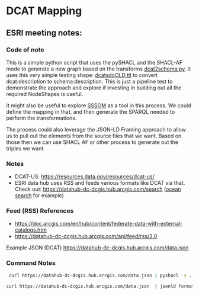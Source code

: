 # DCAT Mapping


## ESRI meeting notes:

### Code of note

This is a simple python script that uses the pySHACL and 
the SHACL-AF mode to generate a new graph based on the 
transforms [dcat2schema.py](./dcat2schema.py).  It uses
this very simple testing 
shape: [dcatsdoOLD.ttl](./shapes/dcatsdoOLD.ttl)
to convert dcat:description to schema:description.  This is 
just a pipeline test to demonstrate the approach and 
explore if investing in building out all the required
NodeShapes is useful. 

It might also be useful to explore [SSSOM](https://mapping-commons.github.io/sssom/home/) 
as a tool in this process.  We could define the mapping in that,
and then  generate the SPARQL needed to 
perform the transformations.  

The process could also leverage the JSON-LD Framing approach to allow us
to pull out the elements from the source files that we want.  Based on those then
we can use SHACL AF or other process to generate out the triples we want. 


### Notes 

* DCAT-US: https://resources.data.gov/resources/dcat-us/
* ESRI data hub uses RSS and feeds various formats like DCAT via that.
Check out: https://datahub-dc-dcgis.hub.arcgis.com/search 
([ocean search](https://datahub-dc-dcgis.hub.arcgis.com/search?q=ocean) for example)

### Feed (RSS) References

* https://doc.arcgis.com/en/hub/content/federate-data-with-external-catalogs.htm 
* https://datahub-dc-dcgis.hub.arcgis.com/api/feed/rss/2.0 


Example JSON (DCAT)
https://datahub-dc-dcgis.hub.arcgis.com/data.json


### Command Notes

```bash
 curl https://datahub-dc-dcgis.hub.arcgis.com/data.json | pyshacl -s ../code/SHACL/dcatsdo.ttl -sf turtle -df json-ld -a -i none -f nt - 
 ```

```bash
curl https://datahub-dc-dcgis.hub.arcgis.com/data.json  | jsonld format  -q | rapper -c -i ntriples -I http://example.org/id/ -
```

